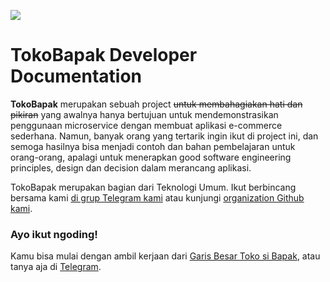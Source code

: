 ![](/header.png)

# TokoBapak Developer Documentation

**TokoBapak** merupakan sebuah project ~~untuk membahagiakan hati dan pikiran~~ yang awalnya hanya
bertujuan untuk mendemonstrasikan penggunaan microservice dengan membuat aplikasi e-commerce sederhana.
Namun, banyak orang yang tertarik ingin ikut di project ini, dan semoga hasilnya bisa menjadi
contoh dan bahan pembelajaran untuk orang-orang, apalagi untuk menerapkan good software engineering principles,
design dan decision dalam merancang aplikasi.

TokoBapak merupakan bagian dari Teknologi Umum. Ikut berbincang bersama kami
[di grup Telegram kami](https://t.me/teknologi_umum_v2) atau kunjungi
[organization Github kami](https://github.com/teknologi-umum/).

### Ayo ikut ngoding!

Kamu bisa mulai dengan ambil kerjaan dari [Garis Besar Toko si Bapak](https://github.com/orgs/TokoBapak/projects/1/views/1),
atau tanya aja di [Telegram]((https://t.me/teknologi_umum_v2)).
